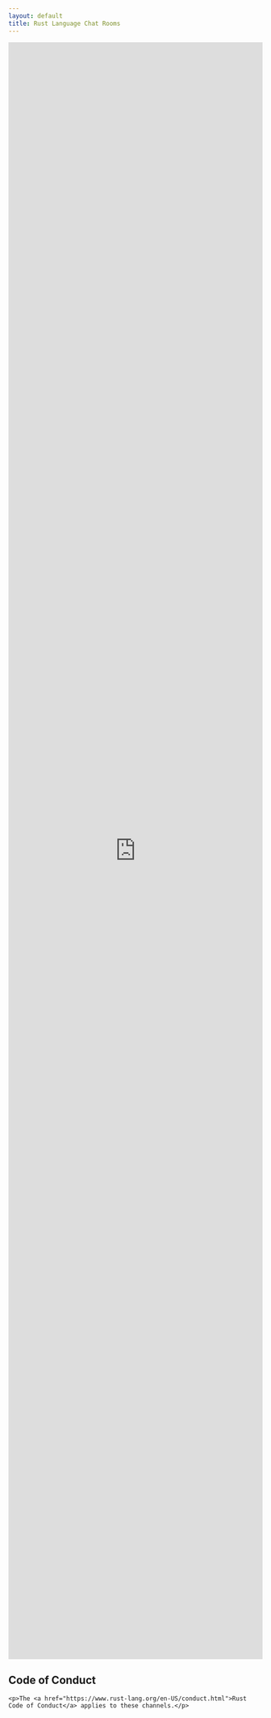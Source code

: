 ```yaml
---
layout: default
title: Rust Language Chat Rooms
---
```


<iframe src="https://kiwiirc.com/client/irc.mozilla.org:+6667/#rust,#rust-beginners" style="border:0; width:100%; height:80vh"></iframe>

<div class="container">

  <section>
    <h2>Code of Conduct</h2>

    <p>The <a href="https://www.rust-lang.org/en-US/conduct.html">Rust Code of Conduct</a> applies to these channels.</p>
  </section>
</div>

